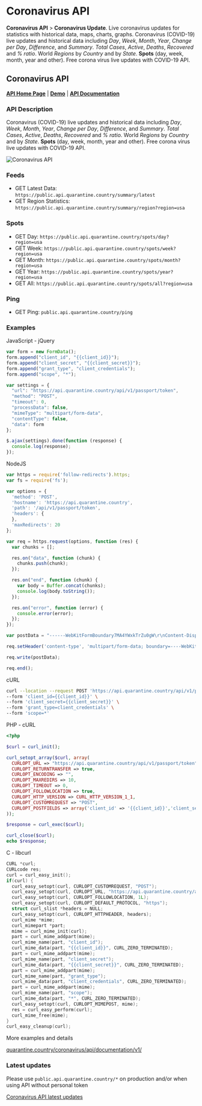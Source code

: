 # Coronavirus API

**Coronavirus API** > **Coronavirus Update**. Live coronavirus updates for statistics with historical data, maps, charts, graphs. Coronavirus (COVID-19) live updates and historical data including *Day*, *Week*, *Month*, *Year*, *Change per Day*, *Difference*, and *Summary*. *Total Cases*, *Active*, *Deaths*, *Recovered* and *% ratio*. World *Regions* by *Country* and by *State*. **Spots** (day, week, month, year and other). Free corona virus live updates with COVID-19 API.

## Coronavirus API ##

**[API Home Page](https://quarantine.country/coronavirus/api/)** | **[Demo](https://quarantine.country/coronavirus/cases/usa/)** | **[API Documentation](https://quarantine.country/coronavirus/api/documentation/v1/)**

### API Description ###
Coronavirus (COVID-19) live updates and historical data including *Day*, *Week*, *Month*, *Year*, *Change per Day*, *Difference*, and *Summary*. *Total Cases*, *Active*, *Deaths*, *Recovered* and *% ratio*. World *Regions* by *Country* and by *State*. **Spots** (day, week, month, year and other). Free corona virus live updates with COVID-19 API.

![Coronavirus API](https://quarantine.country/coronavirus/api/coronavirus-api.jpg)

### Feeds ###

- GET Latest Data: `https://public.api.quarantine.country/summary/latest`
- GET Region Statistics: `https://public.api.quarantine.country/summary/region?region=usa`

### Spots ###

- GET Day: `https://public.api.quarantine.country/spots/day?region=usa`
- GET Week: `https://public.api.quarantine.country/spots/week?region=usa`
- GET Month: `https://public.api.quarantine.country/spots/month?region=usa`
- GET Year: `https://public.api.quarantine.country/spots/year?region=usa`
- GET All: `https://public.api.quarantine.country/spots/all?region=usa`

### Ping ###

- GET Ping: `public.api.quarantine.country/ping`

### Examples ###


JavaScript - jQuery
```JavaScript
var form = new FormData();
form.append("client_id", "{{client_id}}");
form.append("client_secret", "{{client_secret}}");
form.append("grant_type", "client_credentials");
form.append("scope", "*");

var settings = {
  "url": "https://api.quarantine.country/api/v1/passport/token",
  "method": "POST",
  "timeout": 0,
  "processData": false,
  "mimeType": "multipart/form-data",
  "contentType": false,
  "data": form
};

$.ajax(settings).done(function (response) {
  console.log(response);
});

```

NodeJS
```JavaScript
var https = require('follow-redirects').https;
var fs = require('fs');

var options = {
  'method': 'POST',
  'hostname': 'https://api.quarantine.country',
  'path': '/api/v1/passport/token',
  'headers': {
  },
  'maxRedirects': 20
};

var req = https.request(options, function (res) {
  var chunks = [];

  res.on("data", function (chunk) {
    chunks.push(chunk);
  });

  res.on("end", function (chunk) {
    var body = Buffer.concat(chunks);
    console.log(body.toString());
  });

  res.on("error", function (error) {
    console.error(error);
  });
});

var postData = "------WebKitFormBoundary7MA4YWxkTrZu0gW\r\nContent-Disposition: form-data; name=\"client_id\"\r\n\r\n{{client_id}}\r\n------WebKitFormBoundary7MA4YWxkTrZu0gW\r\nContent-Disposition: form-data; name=\"client_secret\"\r\n\r\n{{client_secret}}\r\n------WebKitFormBoundary7MA4YWxkTrZu0gW\r\nContent-Disposition: form-data; name=\"grant_type\"\r\n\r\nclient_credentials\r\n------WebKitFormBoundary7MA4YWxkTrZu0gW\r\nContent-Disposition: form-data; name=\"scope\"\r\n\r\n*\r\n------WebKitFormBoundary7MA4YWxkTrZu0gW--";

req.setHeader('content-type', 'multipart/form-data; boundary=----WebKitFormBoundary7MA4YWxkTrZu0gW');

req.write(postData);

req.end();
```

cURL
```bash
curl --location --request POST 'https://api.quarantine.country/api/v1/passport/token' \
--form 'client_id={{client_id}}' \
--form 'client_secret={{client_secret}}' \
--form 'grant_type=client_credentials' \
--form 'scope=*'
```

PHP - cURL
```PHP
<?php

$curl = curl_init();

curl_setopt_array($curl, array(
  CURLOPT_URL => "https://api.quarantine.country/api/v1/passport/token",
  CURLOPT_RETURNTRANSFER => true,
  CURLOPT_ENCODING => "",
  CURLOPT_MAXREDIRS => 10,
  CURLOPT_TIMEOUT => 0,
  CURLOPT_FOLLOWLOCATION => true,
  CURLOPT_HTTP_VERSION => CURL_HTTP_VERSION_1_1,
  CURLOPT_CUSTOMREQUEST => "POST",
  CURLOPT_POSTFIELDS => array('client_id' => '{{client_id}}','client_secret' => '{{client_secret}}','grant_type' => 'client_credentials','scope' => '*'),
));

$response = curl_exec($curl);

curl_close($curl);
echo $response;
```

C - libcurl
```C
CURL *curl;
CURLcode res;
curl = curl_easy_init();
if(curl) {
  curl_easy_setopt(curl, CURLOPT_CUSTOMREQUEST, "POST");
  curl_easy_setopt(curl, CURLOPT_URL, "https://api.quarantine.country/api/v1/passport/token");
  curl_easy_setopt(curl, CURLOPT_FOLLOWLOCATION, 1L);
  curl_easy_setopt(curl, CURLOPT_DEFAULT_PROTOCOL, "https");
  struct curl_slist *headers = NULL;
  curl_easy_setopt(curl, CURLOPT_HTTPHEADER, headers);
  curl_mime *mime;
  curl_mimepart *part;
  mime = curl_mime_init(curl);
  part = curl_mime_addpart(mime);
  curl_mime_name(part, "client_id");
  curl_mime_data(part, "{{client_id}}", CURL_ZERO_TERMINATED);
  part = curl_mime_addpart(mime);
  curl_mime_name(part, "client_secret");
  curl_mime_data(part, "{{client_secret}}", CURL_ZERO_TERMINATED);
  part = curl_mime_addpart(mime);
  curl_mime_name(part, "grant_type");
  curl_mime_data(part, "client_credentials", CURL_ZERO_TERMINATED);
  part = curl_mime_addpart(mime);
  curl_mime_name(part, "scope");
  curl_mime_data(part, "*", CURL_ZERO_TERMINATED);
  curl_easy_setopt(curl, CURLOPT_MIMEPOST, mime);
  res = curl_easy_perform(curl);
  curl_mime_free(mime);
}
curl_easy_cleanup(curl);
```

More examples and details

[quarantine.country/coronavirus/api/documentation/v1/](https://quarantine.country/coronavirus/api/documentation/v1/)

### Latest updates ###

Please use `public.api.quarantine.country/*` on production and/or when using API without personal token

[Coronavirus API latest updates](https://quarantine.country/coronavirus/api/)
